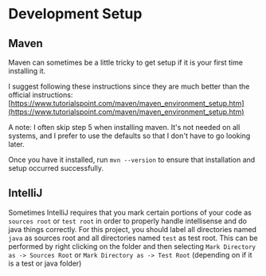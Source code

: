 # Development Setup

## Maven
Maven can sometimes be a little tricky to get setup if it is your first time installing it.

I suggest following these instructions since they are much better than the official instructions:
[https://www.tutorialspoint.com/maven/maven_environment_setup.htm](https://www.tutorialspoint.com/maven/maven_environment_setup.htm)

A note: I often skip step 5 when installing maven. It's not needed on all systems, and I prefer
to use the defaults so that I don't have to go looking later.

Once you have it installed, run `mvn --version` to ensure that installation and setup occurred successfully.

## IntelliJ
Sometimes IntelliJ requires that you mark certain portions of your code as `sources root` or  `test root` in order
to properly handle intellisense and do java things correctly. For this project, you should label all directories
named `java` as sources root and all directories named `test` as test root. This can be performed by right clicking
on the folder and then selecting `Mark Directory as -> Sources Root` or `Mark Directory as -> Test Root` (depending
on if it is a test or java folder) 